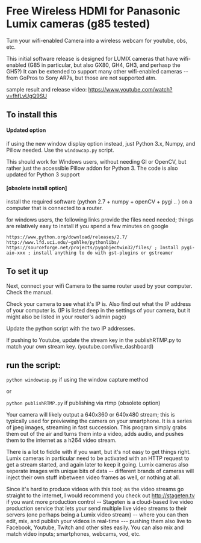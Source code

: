 # Free Wireless HDMI for Panasonic Lumix cameras (g85 tested)
Turn your wifi-enabled Camera into a wireless webcam for youtube, obs, etc.

This initial software release is designed for LUMIX cameras that have wifi-enabled (G85 in particular, but also GX80, GH4, GH3, and perhasp the GH5?)  It can be extended to support many other wifi-enabled cameras -- from GoPros to Sony AR7s, but those are not supported atm.

sample result and release video: https://www.youtube.com/watch?v=fhfLvUgQ9SU

## To install this

#### Updated option
if using the new window display option instead, just Python 3.x, Numpy, and Pillow needed. Use the `windowcap.py` script.

This should work for Windows users, without needing GI or OpenCV, but rather just the accessible Pillow addon for Python 3.  The code is also updated for Python 3 support

#### [obsolete install option]
install the required software (python 2.7 + numpy + openCV + pygi .. ) on a computer that is connected to a router.

for windows users, the following links provide the files need needed; things are relatively easy to install if you spend a few minutes on google
```
https://www.python.org/download/releases/2.7/
http://www.lfd.uci.edu/~gohlke/pythonlibs/
https://sourceforge.net/projects/pygobjectwin32/files/ ; Install pygi-aio-xxx ; install anything to do with gst-plugins or gstreamer
```

## To set it up

Next, connect your wifi Camera to the same router used by your computer. Check the manual.

Check your camera to see what it's IP is. Also find out what the IP address of your computer is.
(IP is listed deep in the settings of your camera, but it might also be listed in your router's admin page)

Update the python script with the two IP addresses.

If pushing to Youtube, update the stream key in the publishRTMP.py to match your own stream key. (youtube.com/live_dashboard)

## run the script:

`python windowcap.py` if using the window capture method

or 

`python publishRTMP.py` if publishing via rtmp (obsolete option)


Your camera will likely output a 640x360 or 640x480 stream; this is typically used for previewing the camera on your smartphone. It is a series of jpeg images, streaming in fast succession. This program simply grabs them out of the air and turns them into a video, adds audio, and pushes them to the internet as a h264 video stream.  

There is a lot to fiddle with if you want, but it's not easy to get things right. Lumix cameras in particular need to be activated with an HTTP request to get a stream started, and again later to keep it going. Lumix cameras also seperate images with unique bits of data -- different brands of cameras will inject their own stuff inbetween video frames as well, or nothing at all. 

Since it's hard to produce videos with this tool; as the video streams go straight to the internet, I would recommend you check out http://stageten.tv if you want more production control -- Stageten is a cloud-based live video production service that lets your send multiple live video streams to their servers (one perhaps being a Lumix video stream) -- where you can then edit, mix, and publish your videos in real-time --- pushing them also live to Facebook, Youtube, Twitch and other sites easily. You can also mix and match video inputs; smartphones, webcams, vod, etc.

